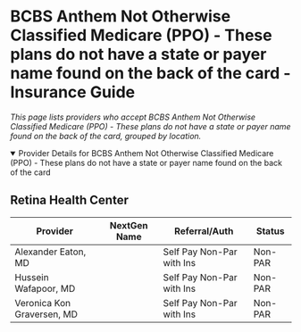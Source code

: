# BCBS Anthem Not Otherwise Classified Medicare (PPO) - These plans do not have a state or payer name found on the back of the card - Insurance Guide

*This page lists providers who accept BCBS Anthem Not Otherwise Classified Medicare (PPO) - These plans do not have a state or payer name found on the back of the card, grouped by location.*

<details open><summary>Provider Details for BCBS Anthem Not Otherwise Classified Medicare (PPO) - These plans do not have a state or payer name found on the back of the card</summary>

## Retina Health Center

| Provider | NextGen Name | Referral/Auth | Status |
|----------|-------------|--------------|--------|
| Alexander Eaton, MD |  | Self Pay Non-Par with Ins | Non-PAR |
| Hussein Wafapoor, MD |  | Self Pay Non-Par with Ins | Non-PAR |
| Veronica Kon Graversen, MD |  | Self Pay Non-Par with Ins | Non-PAR |

</details>

